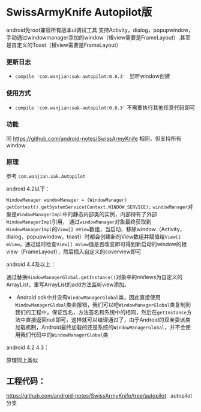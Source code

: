 # SwissArmyKnife Autopilot版

android免root兼容所有版本ui调试工具
支持Activity，dialog，popupwindow，手动通过windowmanager添加的window（根view需要是FrameLayout）,甚至是自定义的Toast（根view需要是FrameLayout）


### 更新日志  

* `compile 'com.wanjian:sak-autopilot:0.0.3'`
   监听window创建

### 使用方式

* `compile 'com.wanjian:sak-autopilot:0.0.3'`
不需要执行其他任意代码即可


### 功能

同 https://github.com/android-notes/SwissArmyKnife 相同，但支持所有window

### 原理

参考 `com.wanjian.sak.Autopilot`
 
android 4.2以下：

`WindowManager windowManager = (WindowManager) getContext().getSystemService(Context.WINDOW_SERVICE);`
`windowManager`对象是`WindowManagerImpl`中的静态内部类的实例，内部持有了外部`WindowManagerImpl`引用，
通过`windowManager`对象最终获取到`WindowManagerImpl`的`View[] mView`数组，当启动、移除window（Activity，dialog，popupwindow，toast）时都会创建新的View数组并赋值给`View[] mView`，通过延时检查`View[] mView`值是否改变即可得到新启动的window的根view（FrameLayout），然后插入自定义的coverview即可


android 4.4及以上：

通过替换`WindowManagerGlobal.getInstance()`对象中的mViews为自定义的ArrayList，重写ArrayList的add方法监听view添加。
 *  Android sdk中并没有`WindowManagerGlobal`类，因此直接使用`WindowManagerGlobal`类会报错，我们可以吧`WindowManagerGlobal`类复制到我们的工程中，保证包名，方法签名和系统中的相同，然后在`getInstance`方法中直接返回null即可，这样就可以编译通过了，由于Android的双亲委派类加载机制，Android最终加载的还是系统的`WindowManagerGlobal`，并不会使用我们代码中的`WindowManagerGlobal`类
 
 
 android 4.2 4.3：
 
 原理同上类似
 

## 工程代码：
https://github.com/android-notes/SwissArmyKnife/tree/autopilot   autopilot 分支





